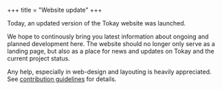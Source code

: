 +++
title = "Website update"
+++

Today, an updated version of the Tokay website was launched.

<!-- more -->

We hope to continously bring you latest information about ongoing and planned development here. The website should no longer only serve as a landing page, but also as a place for news and updates on Tokay and the current project status.

Any help, especially in web-design and layouting is heavily appreciated. See [contribution guidelines](https://github.com/tokay-lang/tokay/blob/main/CONTRIBUTING.md) for details.
